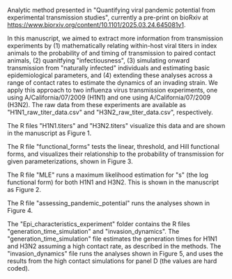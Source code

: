 Analytic method presented in "Quantifying viral pandemic potential from experimental transmission studies", currently a pre-print on bioRxiv at https://www.biorxiv.org/content/10.1101/2025.03.24.645081v1. 

In this manuscript, we aimed to extract more information from transmission experiments by (1) mathematically relating within-host viral titers in index animals to the probability of and timing of transmission to paired contact animals, (2) quanitfying "infectiousness", (3) simulating onward transmission from "naturally infected" individuals and estimating basic epidemiological parameters, and (4) extending these analyses across a range of contact rates to estimate the dynamics of an invading strain. We apply this approach to two influenza virus transmission experiments, one using A/California/07/2009 (H1N1) and one using A/California/07/2009 (H3N2). The raw data from these experiments are available as "H1N1_raw_titer_data.csv" and "H3N2_raw_titer_data.csv", respectively. 

The R files "H1N1.titers" and "H3N2.titers" visualize this data and are shown in the manuscript as Figure 1. 

The R file "functional_forms" tests the linear, threshold, and Hill functional forms, and visualizes their relationship to the probability of transmission for given parameterizations, shown in Figure 3.

The R file "MLE" runs a maximum likelihood estimation for "s" (the log functional form) for both H1N1 and H3N2. This is shown in the manuscript as Figure 2.

The R file "assessing_pandemic_potential" runs the analyses shown in Figure 4. 

The "Epi_characteristics_experiment" folder contains the R files "generation_time_simulation" and "invasion_dynamics". The "generation_time_simulation" file estimates the generation times for H1N1 and H3N2 assuming a high contact rate, as described in the methods. The "invasion_dynamics" file runs the analyses shown in Figure 5, and uses the results from the high contact simulations for panel D (the values are hard coded). 
